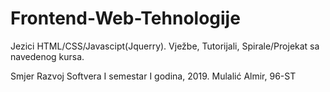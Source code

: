# Frontend-Web-Tehnologije
Jezici HTML/CSS/Javascipt(Jquerry). 
Vježbe, Tutorijali, Spirale/Projekat sa navedenog kursa. 

Smjer Razvoj Softvera I semestar I godina, 2019.
Mulalić Almir, 96-ST
